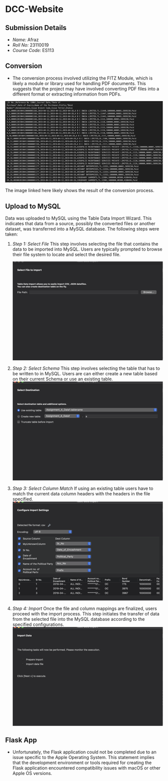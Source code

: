 # DCC-Website

## Submission Details
- *Name:* Afraz
- *Roll No:* 23110019
- *Course Code:* ES113

## Conversion
- The conversion process involved utilizing the FITZ Module, which is likely a module or library used for handling PDF documents. This suggests that the project may have involved converting PDF files into a different format or extracting information from PDFs.

![Conversion](./A1.png "Conversion Image")

The image linked here likely shows the result of the conversion process.

## Upload to MySQL
Data was uploaded to MySQL using the Table Data Import Wizard. This indicates that data from a source, possibly the converted files or another dataset, was transferred into a MySQL database. The following steps were taken:

1. *Step 1: Select File*
This step involves selecting the file that contains the data to be imported into MySQL. Users are typically prompted to browse their file system to locate and select the desired file.

   ![Step 1: Select File](./A2.png "Step 1: Select File")
   

2. *Step 2: Select Schema*
This step involves selecting the table that has to be written to in MySQL. Users are can either create a new table based on their current Schema or use an existing table.
   ![Step 2: Select Schema](./A5.png "Step 2: Select Schema")

3. *Step 3: Select Column Match*
If using an existing table users have to match the current data column headers with the headers in the file specified.
   ![Step 3: Select Column Match](./A4.png "Step 3: Select Column Match")

4. *Step 4: Import*
   Once the file and column mappings are finalized, users proceed with the import process. This step initiates the transfer of data from the selected file into the MySQL database according to the specified configurations.
   ![Step 4: Import](./A3.png "Step 4: Import")

## Flask App
- Unfortunately, the Flask application could not be completed due to an issue specific to the Apple Operating System. This statement implies that the development environment or tools required for creating the Flask application encountered compatibility issues with macOS or other Apple OS versions.
